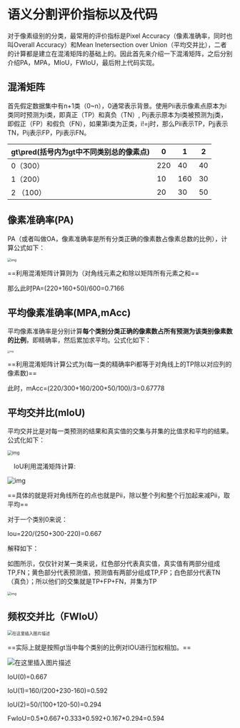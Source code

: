 # 语义分割评价指标以及代码

对于像素级别的分类，最常用的评价指标是Pixel Accuracy（像素准确率，同时也叫Overall Accuracy）和Mean Inetersection over Union（平均交并比），二者的计算都是建立在混淆矩阵的基础上的。因此首先来介绍一下混淆矩阵，之后分别介绍PA，MPA，MIoU，FWIoU，最后附上代码实现。

## 混淆矩阵

首先假定数据集中有n+1类（0~n），0通常表示背景。使用Pii表示像素点原本为i类同时预测为i类，即真正（TP）和真负（TN）, Pij表示原本为i类被预测为j类，即假正（FP）和假负（FN），如果第i类为正类，i!=j时，那么Pii表示TP，Pjj表示TN，Pij表示FP，Pji表示FN。

| gt\pred(括号内为gt中不同类别总的像素点) | 0    | 1    | 2    |
| --------------------------------------- | ---- | ---- | ---- |
| 0（300）                                | 220  | 40   | 40   |
| 1（200）                                | 10   | 160  | 30   |
| 2 （100）                               | 20   | 30   | 50   |

## 像素准确率(PA)

PA（或者叫做OA，像素准确率是所有分类正确的像素数占像素总数的比例），计算公式如下：

<img src="https://img2018.cnblogs.com/i-beta/1823231/201911/1823231-20191106170633023-157833346.png" alt="img" style="zoom:50%;" />

==利用混淆矩阵计算则为（对角线元素之和除以矩阵所有元素之和== 

那么此时PA=(220+160+50)/600=0.7166

## 平均像素准确率(MPA,mAcc)

平均像素准确率是分别计算**每个类别分类正确的像素数占所有预测为该类别像素数的比例**，即精确率，然后累加求平均。公式化如下：

<img src="https://img2018.cnblogs.com/i-beta/1823231/201911/1823231-20191107171207727-248746638.png" alt="img" style="zoom: 33%;" />

==利用混淆矩阵计算公式为(每一类的精确率Pi都等于对角线上的TP除以对应列的像素数)==

此时，mAcc=(220/300+160/200+50/100)/3=0.67778

##  平均交并比(mloU)

平均交并比是对每一类预测的结果和真实值的交集与并集的比值求和平均的结果。公式化如下：

<img src="https://piggo1996.oss-cn-beijing.aliyuncs.com/img/1823231-20191106171906220-1306476030.png" alt="img" style="zoom: 67%;" />

　IoU利用混淆矩阵计算:

![img](https://piggo1996.oss-cn-beijing.aliyuncs.com/img/1823231-20191106190830934-1232807193.png)

==具体的就是将对角线所在的点也就是Pii，除以整个列和整个行加起来减Pii，取平均==

对于一个类别0来说：

Iou=220/(250+300-220)=0.667

解释如下：

如图所示，仅仅针对某一类来说，红色部分代表真实值，真实值有两部分组成TP,FN；黄色部分代表预测值，预测值有两部分组成TP,FP；白色部分代表TN（真负）；所以他们的交集就是TP+FP+FN，并集为TP

<img src="https://piggo1996.oss-cn-beijing.aliyuncs.com/img/1823231-20191106183932585-2115877255.png" alt="img" style="zoom: 50%;" />

## 频权交并比（FWIoU）

<img src="https://piggo1996.oss-cn-beijing.aliyuncs.com/img/20200909202557584.png" alt="在这里插入图片描述" style="zoom: 67%;" />

==实际上就是按照gt当中每个类别的比例对IOU进行加权相加。==

![在这里插入图片描述](https://piggo1996.oss-cn-beijing.aliyuncs.com/img/20200909202635102.png)

IoU(0)=0.667

IoU(1)=160/(200+230-160)=0.592

IoU(2)=50/(100+120-50)=0.294

FwIoU=0.5\*0.667+0.333\*0.592+0.167*0.294=0.594

